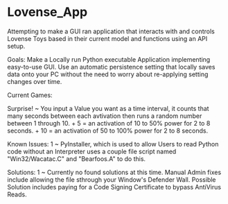 # Lovense_App
Attempting to make a GUI ran application that interacts with and controls Lovense Toys based in their current model and functions using an API setup.


Goals:
    Make a Locally run Python executable Application implementing easy-to-use GUI.
    Use an automatic persistence setting that locally saves data onto your PC without the need to worry about re-applying setting changes over time.



Current Games:
    
Surprise!
    ~ You input a Value you want as a time interval, it counts that many seconds between each avtivation then runs a random number between 1 through 10.
        + 5 = an activation of 10 to 50% power for 2 to 8 seconds.
        + 10 = an activation of 50 to 100% power for 2 to 8 seconds.




Known Issues:
    1 ~ PyInstaller, which is used to allow Users to read Python code without an Interpreter uses a couple file script named "Win32/Wacatac.C" and "Bearfoos.A" to do this.


Solutions:
    1 ~ Currently no found solutions at this time. Manual Admin fixes include allowing the file sthrough your Window's Defender Wall. Possible Solution includes paying for a Code Signing Certificate to bypass                  AntiVirus Reads.
